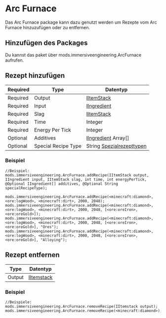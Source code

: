 # Arc Furnace
Das Arc Furnace package kann dazu genutzt werden um Rezepte vom Arc Furnace hinzuzufügen oder zu entfernen.

## Hinzufügen des Packages
Du kannst das paket über mods.immersiveengineering.ArcFurnace aufrufen.

## Rezept hinzufügen

| Required | Type                | Datentyp                                                                               |
| -------- | ------------------- | -------------------------------------------------------------------------------------- |
| Required | Output              | [IItemStack](/Vanilla/Items/IItemStack/)                                               |
| Required | Input               | [IIngredient](/Vanilla/Variable_Types/IIngredient/)                                    |
| Required | Slag                | [IItemStack](/Vanilla/Items/IItemStack/)                                               |
| Required | Time                | Integer                                                                                |
| Required | Energy Per Tick     | Integer                                                                                |
| Optional | Additives           | [IIngredient](/Vanilla/Variable_Types/IIngredient/) Array[]                            |
| Optional | Special Recipe Type | String [Spezialrezepttypen](/Mods/Immersive_Engineering/Variables/SpecialRecipeTypes/) |


### Beispiel
```zenscript
//Beispiel:
mods.immersiveengineering.ArcFurnace.addRecipe(IItemStack output, IIngredient input, IItemStack slag, int time, int energyPerTick, @Optional IIngredient[] additives, @Optional String specialRecipeType);

mods.immersiveengineering.ArcFurnace.addRecipe(<minecraft:diamond>, <ore:logWood>, <minecraft:dirt>, 2000, 2048);
mods.immersiveengineering.ArcFurnace.addRecipe(<minecraft:diamond>, <ore:logWood>, <minecraft:dirt>, 2000, 2048, [<ore:oreIron>, <ore:oreGold>]);
mods.immersiveengineering.ArcFurnace.addRecipe(<minecraft:diamond>, <ore:logWood>, <minecraft:dirt>, 2000, 2048, [<ore:oreIron>, <ore:oreGold>], "Ores");
mods.immersiveengineering.ArcFurnace.addRecipe(<minecraft:diamond>, <ore:logWood>, <minecraft:dirt>, 2000, 2048, [<ore:oreIron>, <ore:oreGold>], "Alloying");
```



## Rezept entfernen

| Type   | Datentyp                                 |
| ------ | ---------------------------------------- |
| Output | [IItemstack](/Vanilla/Items/IItemStack/) |


### Beispiel
```zenscript
//Beispiele:
mods.immersiveengineering.ArcFurnace.removeRecipe(IItemstack output);
mods.immersiveengineering.ArcFurnace.removeRecipe(<minecraft:diamond>);
```